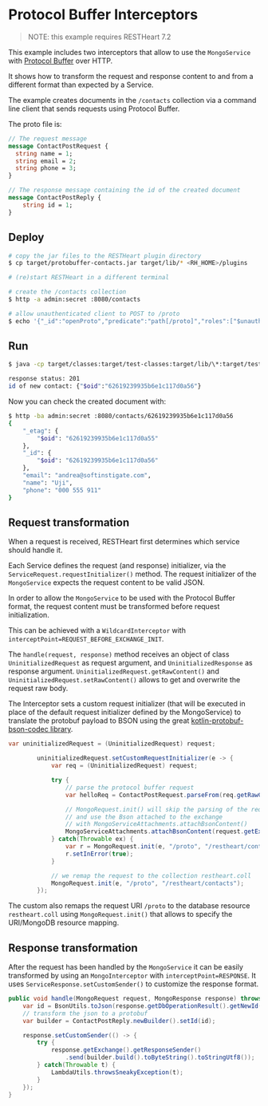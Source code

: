 # Protocol Buffer Interceptors

> NOTE: this example requires RESTHeart 7.2

This example includes two interceptors that allow to use the `MongoService`
with [Protocol Buffer](https://developers.google.com/protocol-buffers) over HTTP.

It shows how to transform the request and response content to and from a different format
than expected by a Service.

The example creates documents in the `/contacts` collection via a command line client that sends requests using Protocol Buffer.

The proto file is:

```proto
// The request message
message ContactPostRequest {
  string name = 1;
  string email = 2;
  string phone = 3;
}

// The response message containing the id of the created document
message ContactPostReply {
    string id = 1;
}
```

## Deploy

```bash
# copy the jar files to the RESTHeart plugin directory
$ cp target/protobuffer-contacts.jar target/lib/* <RH_HOME>/plugins

# (re)start RESTHeart in a different terminal

# create the /contacts collection
$ http -a admin:secret :8080/contacts

# allow unauthenticated client to POST to /proto
$ echo '{"_id":"openProto","predicate":"path[/proto]","roles":["$unauthenticated"],"priority":1}' | http -a admin:secret POST :8080/acl\?wm=upsert
```

## Run

```bash
$ java -cp target/classes:target/test-classes:target/lib/\*:target/test-lib/\* org.restheart.examples.CreateContact Uji andrea@softinstigate.com "000 555 911"

response status: 201
id of new contact: {"$oid":"62619239935b6e1c117d0a56"}
```

Now you can check the created document with:

```bash
$ http -ba admin:secret :8080/contacts/62619239935b6e1c117d0a56
{
    "_etag": {
        "$oid": "62619239935b6e1c117d0a55"
    },
    "_id": {
        "$oid": "62619239935b6e1c117d0a56"
    },
    "email": "andrea@softinstigate.com",
    "name": "Uji",
    "phone": "000 555 911"
}
```

## Request transformation

When a request is received, RESTHeart first determines which service should handle it.

Each Service defines the request (and response) initializer, via the `ServiceRequest.requestInitializer()` method. The request initializer of the `MongoService` expects the request content to be valid JSON.

In order to allow the `MongoService` to be used with the Protocol Buffer format, the request content must be transformed before request initialization.

This can be achieved with a `WildcardInterceptor` with `interceptPoint=REQUEST_BEFORE_EXCHANGE_INIT`.

The `handle(request, response)` method receives an object of class `UninitializedRequest` as request argument, and `UninitializedResponse` as response argument. `UninitializedRequest.getRawContent()` and `UninitializedRequest.setRawContent()` allows to get and overwrite the request raw body.

The Interceptor sets a custom request initializer (that will be executed in place of the default request initializer defined by the MongoService) to translate the protobuf payload to BSON using the great [kotlin-protobuf-bson-codec library](https://github.com/gaplotech/kotlin-protobuf-bson-codec).


```java
var uninitializedRequest = (UninitializedRequest) request;

        uninitializedRequest.setCustomRequestInitializer(e -> {
            var req = (UninitializedRequest) request;

            try {
                // parse the protocol buffer request
                var helloReq = ContactPostRequest.parseFrom(req.getRawContent());

                // MongoRequest.init() will skip the parsing of the request content
                // and use the Bson attached to the exchange
                // with MongoServiceAttachments.attachBsonContent()
                MongoServiceAttachments.attachBsonContent(request.getExchange(), decode(helloReq));
            } catch(Throwable ex) {
                var r = MongoRequest.init(e, "/proto", "/restheart/contacts");
                r.setInError(true);
            }

            // we remap the request to the collection restheart.coll
            MongoRequest.init(e, "/proto", "/restheart/contacts");
        });
```


The custom also remaps the request URI `/proto` to the database resource `restheart.coll` using `MongoRequest.init()` that allows to specify the URI/MongoDB resource mapping.



## Response transformation

After the request has been handled by the `MongoService` it can be easily transformed by using an `MongoInterceptor` with `interceptPoint=RESPONSE`. It uses `ServiceResponse.setCustomSender()` to customize the response format.

```java
public void handle(MongoRequest request, MongoResponse response) throws Exception {
    var id = BsonUtils.toJson(response.getDbOperationResult().getNewId(), JsonMode.RELAXED);
    // transform the json to a protobuf
    var builder = ContactPostReply.newBuilder().setId(id);

    response.setCustomSender(() -> {
        try {
            response.getExchange().getResponseSender()
                .send(builder.build().toByteString().toStringUtf8());
        } catch(Throwable t) {
            LambdaUtils.throwsSneakyException(t);
        }
    });
}
```